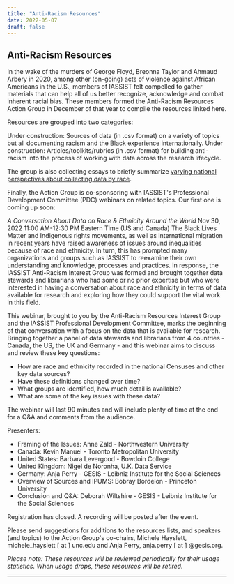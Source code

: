 ```yaml
---
title: "Anti-Racism Resources"
date: 2022-05-07
draft: false
---
```

## Anti-Racism Resources 

In the wake of the murders of George Floyd, Breonna Taylor and  Ahmaud Arbery in 2020, among other (on-going) acts of violence against African Americans in the U.S., members of IASSIST felt compelled to gather materials that can help all of us better recognize, acknowledge and combat inherent racial bias. These members formed the Anti-Racism Resources Action Group in December of that year to compile the resources linked here.

Resources are grouped into two categories:

Under construction:  Sources of data (in .csv format) on a variety of topics but all documenting racism and the Black experience internationally.
Under construction:  Articles/toolkits/rubrics (in .csv format) for building anti-racism into the process of working with data across the research lifecycle.


The group is also collecting essays to briefly summarize [varying national perspectives about collecting data by race](/community/antiracismresources-ig/essays).

Finally, the Action Group is co-sponsoring with IASSIST's Professional Development Committee (PDC) webinars on related topics.  Our first one is coming up soon:

*A Conversation About Data on Race & Ethnicity Around the World*
Nov 30, 2022 11:00 AM-12:30 PM Eastern Time (US and Canada)
The Black Lives Matter and Indigenous rights movements, as well as international migration in recent years have raised awareness of issues around inequalities because of race and ethnicity. In turn, this has prompted many organizations and groups such as IASSIST to reexamine their own understanding and knowledge, processes and practices. In response, the IASSIST Anti-Racism Interest Group was formed and brought together data stewards and librarians who had some or no prior expertise but who were interested in having a conversation about race and ethnicity in terms of data available for research and exploring how they could support the vital work in this field.

This webinar, brought to you by the Anti-Racism Resources Interest Group and the IASSIST Professional Development Committee, marks the beginning of that conversation with a focus on the data that is available for research. Bringing together a panel of data stewards and librarians from 4 countries - Canada, the US, the UK and Germany - and this webinar aims to discuss and review these key questions:

- How are race and ethnicity recorded in the national Censuses and other key data sources?
- Have these definitions changed over time?
- What groups are identified, how much detail is available?
- What are some of the key issues with these data?

The webinar will last 90 minutes and will include plenty of time at the end for a Q&A and comments from the audience.

Presenters:
- Framing of the Issues: Anne Zald - Northwestern University
- Canada: Kevin Manuel - Toronto Metropolitan University
- United States: Barbara Levergood - Bowdoin College
- United Kingdom: Nigel de Noronha, U.K. Data Service
- Germany: Anja Perry - GESIS - Leibniz Institute for the Social Sciences
- Overview of Sources and IPUMS: Bobray Bordelon - Princeton University
- Conclusion and Q&A: Deborah Wiltshire - GESIS - Leibniz Institute for the Social Sciences

Registration has closed.  A recording will be posted after the event.

Please send suggestions for additions to the resources lists, and speakers (and topics) to the Action Group's co-chairs, Michele Hayslett, michele_hayslett [ at ] unc.edu and Anja Perry, anja.perry [ at ] @gesis.org.

*Please note:  These resources will be reviewed periodically for their usage statistics.  When usage drops, these resources will be retired.*

---

